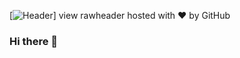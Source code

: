 
[![Header](https://raw.githubusercontent.com/sailyshah/<OWNER>/<OWNER>readme_header.gif "Header")]
view rawheader hosted with ❤ by GitHub
### Hi there 👋

<!--
**sailyshah/sailyshah** is a ✨ _special_ ✨ repository because its `README.md` (this file) appears on your GitHub profile.

Here are some ideas to get you started:

- 🔭 I’m currently working on ...
- 🌱 I’m currently learning ...
- 👯 I’m looking to collaborate on ...
- 🤔 I’m looking for help with ...
- 💬 Ask me about ...
- 📫 How to reach me: ...
- 😄 Pronouns: ...
- ⚡ Fun fact: ...
-->
